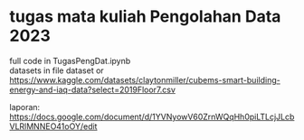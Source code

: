 # tugas mata kuliah Pengolahan Data 2023

full code in TugasPengDat.ipynb\
datasets in file dataset or https://www.kaggle.com/datasets/claytonmiller/cubems-smart-building-energy-and-iaq-data?select=2019Floor7.csv 

laporan:
https://docs.google.com/document/d/1YVNyowV60ZrnWQqHh0piLTLcjJLcbVLRlMNNEO41oOY/edit
